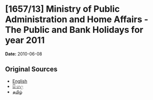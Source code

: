 # [1657/13] Ministry of Public Administration and Home Affairs - The Public and Bank Holidays for year 2011

**Date:** 2010-06-08

## Original Sources

- [English](https://documents.gov.lk/view/extra-gazettes/2010/6/1657-13_E.pdf)
- [සිංහල](https://documents.gov.lk/view/extra-gazettes/2010/6/1657-13_S.pdf)
- [தமிழ்](https://documents.gov.lk/view/extra-gazettes/2010/6/1657-13_T.pdf)
